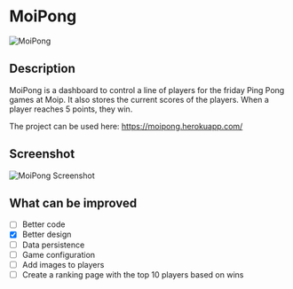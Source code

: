 # MoiPong

![MoiPong](https://i.imgur.com/asRAz3O.png)

## Description

MoiPong is a dashboard to control a line of players for the friday Ping Pong games at Moip.
It also stores the current scores of the players.
When a player reaches 5 points, they win.

The project can be used here: https://moipong.herokuapp.com/

## Screenshot

![MoiPong Screenshot](https://i.imgur.com/Vt1KCQC.png)

## What can be improved
- [ ] Better code
- [x] Better design
- [ ] Data persistence
- [ ] Game configuration
- [ ] Add images to players
- [ ] Create a ranking page with the top 10 players based on wins
